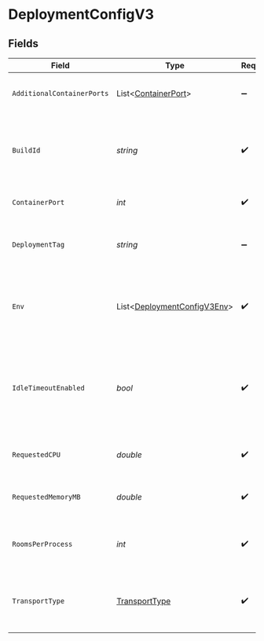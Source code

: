 # DeploymentConfigV3


## Fields

| Field                                                                                                            | Type                                                                                                             | Required                                                                                                         | Description                                                                                                      | Example                                                                                                          |
| ---------------------------------------------------------------------------------------------------------------- | ---------------------------------------------------------------------------------------------------------------- | ---------------------------------------------------------------------------------------------------------------- | ---------------------------------------------------------------------------------------------------------------- | ---------------------------------------------------------------------------------------------------------------- |
| `AdditionalContainerPorts`                                                                                       | List<[ContainerPort](../../Models/Shared/ContainerPort.md)>                                                      | :heavy_minus_sign:                                                                                               | Additional ports your server listens on.                                                                         |                                                                                                                  |
| `BuildId`                                                                                                        | *string*                                                                                                         | :heavy_check_mark:                                                                                               | System generated id for a build. Can also be user defined when creating a build.                                 | bld-6d4c6a71-2d75-4b42-94e1-f312f57f33c5                                                                         |
| `ContainerPort`                                                                                                  | *int*                                                                                                            | :heavy_check_mark:                                                                                               | Default port the server listens on.                                                                              | 4000                                                                                                             |
| `DeploymentTag`                                                                                                  | *string*                                                                                                         | :heavy_minus_sign:                                                                                               | Arbitrary metadata associated with a deployment.                                                                 | alpha                                                                                                            |
| `Env`                                                                                                            | List<[DeploymentConfigV3Env](../../Models/Shared/DeploymentConfigV3Env.md)>                                      | :heavy_check_mark:                                                                                               | The environment variable that our process will have access to at runtime.                                        |                                                                                                                  |
| `IdleTimeoutEnabled`                                                                                             | *bool*                                                                                                           | :heavy_check_mark:                                                                                               | Option to shut down processes that have had no new connections or rooms<br/>for five minutes.                    |                                                                                                                  |
| `RequestedCPU`                                                                                                   | *double*                                                                                                         | :heavy_check_mark:                                                                                               | The number of cores allocated to your process.                                                                   | 0.5                                                                                                              |
| `RequestedMemoryMB`                                                                                              | *double*                                                                                                         | :heavy_check_mark:                                                                                               | The amount of memory allocated to your process.                                                                  | 1024                                                                                                             |
| `RoomsPerProcess`                                                                                                | *int*                                                                                                            | :heavy_check_mark:                                                                                               | Governs how many [rooms](https://hathora.dev/docs/concepts/hathora-entities#room) can be scheduled in a process. | 3                                                                                                                |
| `TransportType`                                                                                                  | [TransportType](../../Models/Shared/TransportType.md)                                                            | :heavy_check_mark:                                                                                               | Transport type specifies the underlying communication protocol to the exposed port.                              |                                                                                                                  |